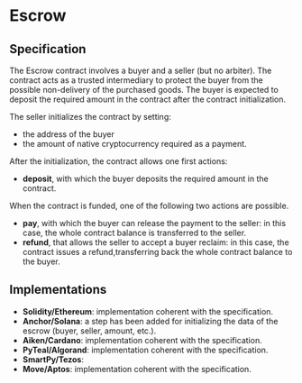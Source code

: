 # Escrow

## Specification

The Escrow contract involves a buyer
and a seller (but no arbiter).
The contract acts as a trusted
intermediary to protect the buyer from
the possible non-delivery of the 
purchased goods. The buyer is 
expected to deposit the required amount
in the contract after the contract 
initialization.

The seller initializes the contract by 
setting: 
- the address of the buyer 
- the amount of native cryptocurrency 
required as a payment.

After the initialization, the contract 
allows one first actions:
- **deposit**, with which the buyer 
deposits the required amount in the 
contract.

When the contract is funded, one of the 
following two actions are possible.
- **pay**, with which the buyer can 
release the payment to the
seller: in this case, the whole contract
balance 
is transferred to the seller.
- **refund**, that allows
the seller to accept a buyer reclaim: 
in this case, the contract issues a 
refund,transferring back the whole 
contract balance to the buyer.

## Implementations

- **Solidity/Ethereum**: implementation coherent with the specification.
- **Anchor/Solana**: a step has been added for initializing the data of the escrow (buyer, seller, amount, etc.).
- **Aiken/Cardano**: implementation coherent with the specification.
- **PyTeal/Algorand**: implementation coherent with the specification.
- **SmartPy/Tezos**:
- **Move/Aptos**: implementation coherent with the specification.

